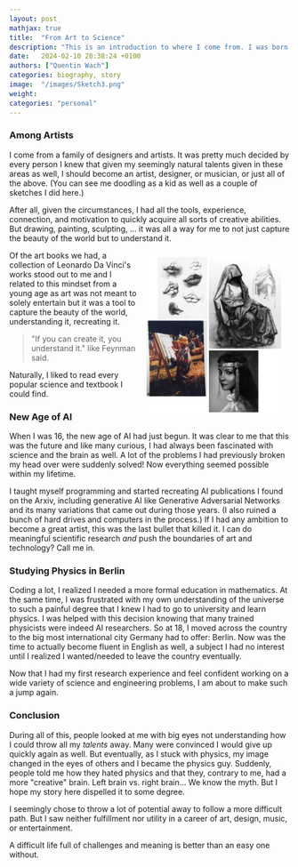 ```yaml
---
layout: post
mathjax: true
title:  "From Art to Science"
description: "This is an introduction to where I come from. I was born into a family of artists and designers and developed these talents rapidly making money with paintings and music from an early age. Then I chose to study physics. Because a meaningful life full of challenges is better than an easy life without."
date:   2024-02-10 20:38:24 +0100
authors: ["Quentin Wach"]
categories: biography, story
image:  "/images/Sketch3.png"
weight: 
categories: "personal"
---
```

<!-- "/images/Sketch3.png" -->

<!-- You might be wondering: "Who the hell is this guy?" And since I keep retelling certain stories over and over as an answer, here is a common one:
-->
### Among Artists
I come from a family of designers and artists. It was pretty much decided by every person I knew that given my seemingly natural talents given in these areas as well, I should become an artist, designer, or musician, or just all of the above. (You can see me doodling as a kid as well as a couple of sketches I did here.)

After all, given the circumstances, I had all the tools, experience, connection, and motivation to quickly acquire all sorts of creative abilities. But drawing, painting, sculpting, ... it was all a way for me to not just capture the beauty of the world but to understand it. 

<style>
    img[alt=Sketch2] { float: right; width: 50%; padding: 10px;}
</style>
![Sketch2](/images/Sketch2.png)

Of the art books we had, a collection of Leonardo Da Vinci's works stood out to me and I related to this mindset from a young age as art was not meant to solely entertain but it was a tool to capture the beauty of the world, understanding it, recreating it. 

>"If you can create it, you understand it." like Feynman said. 

Naturally, I liked to read every popular science and textbook I could find.

### New Age of AI
When I was 16, the new age of AI had just begun. It was clear to me that this was the future and like many curious, I had always been fascinated with science and the brain as well. A lot of the problems I had previously broken my head over were suddenly solved! Now everything seemed possible within my lifetime.

I taught myself programming and started recreating AI publications I found on the Arxiv, including generative AI like Generative Adversarial Networks and its many variations that came out during those years. (I also ruined a bunch of hard drives and computers in the process.) If I had any ambition to become a great artist, this was the last bullet that killed it. I can do meaningful scientific research _and_ push the boundaries of art and technology? Call me in.

### Studying Physics in Berlin
Coding a lot, I realized I needed a more formal education in mathematics. At the same time, I was frustrated with my own understanding of the universe to such a painful degree that I knew I had to go to university and learn physics. I was helped with this decision knowing that many trained physicists were indeed AI researchers. So at 18, I moved across the country to the big most international city Germany had to offer: Berlin. Now was the time to actually become fluent in English as well, a subject I had no interest until I realized I wanted/needed to leave the country eventually.

Now that I had my first research experience and feel confident working on a wide variety of science and engineering problems, I am about to make such a jump again.

### Conclusion
During all of this, people looked at me with big eyes not understanding how I could throw all my _talents_ away. Many were convinced I would give up quickly again as well. But eventually, as I stuck with physics, my image changed in the eyes of others and I became the physics guy. Suddenly, people told me how they hated physics and that they, contrary to me, had a more "creative" brain. Left brain vs. right brain... We know the myth. But I hope my story here dispelled it to some degree.

I seemingly chose to throw a lot of potential away to follow a more difficult path. But I saw neither fulfillment nor utility in a career of art, design, music, or entertainment. 

A difficult life full of challenges and meaning is better than an easy one without.